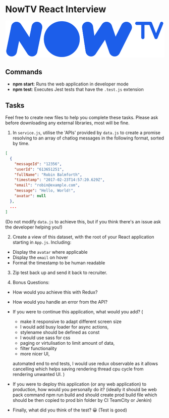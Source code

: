 # NowTV React Interview

![NowTV](./logo.png)

## Commands

- **npm start**: Runs the web application in developer mode
- **npm test**: Executes Jest tests that have the `.test.js` extension

## Tasks

Feel free to create new files to help you complete these tasks. Please ask before downloading any external libraries, most will be fine.

1. In `service.js`, utilise the 'APIs' provided by `data.js` to create a promise resolving to an array of chatlog messages in the following format, sorted by time.

```json
[
  {
    "messageId": "12356",
    "userId": "613651251",
    "fullName": "Robin Balmforth",
    "timestamp": "2017-02-23T14:57:20.629Z",
    "email": "robin@example.com",
    "message": "Hello, World!",
    "avatar": null
  },
  ...
]
```
(Do not modify `data.js` to achieve this, but if you think there's an issue ask the developer helping you!)

2. Create a view of this dataset, with the root of your React application starting in `App.js`. Including:
  - Display the `avatar` where applicable
  - Display the `email` on hover
  - Format the timestamp to be human readable

3. Zip test back up and send it back to recruiter.

4. Bonus Questions:
  - How would you achieve this with Redux?
  - How would you handle an error from the API?
  - If you were to continue this application, what would you add?
   (
      - make it responsive to adapt different screen size
      - I would add busy loader for async actions,
      - stylename should be defined as const 
      - I would use sass for css
      - paging or virtulisation to limit amount of data,
      - filter functionality
      - more nicer UI, 

      automated end to end tests,
      I would use redux observable as it allows cancelling which helps saving rendering thread cpu cycle from rendering unwanted UI.
    )
  - If you were to deploy this application (or any web application) to production, how would you personally do it?
  (ideally it should be web pack command npm run build and should create prod build file which should be then copied to prod bin folder by CI TeamCity or Jenkin)
  - Finally, what did you think of the test? 😀
(Test is good)
